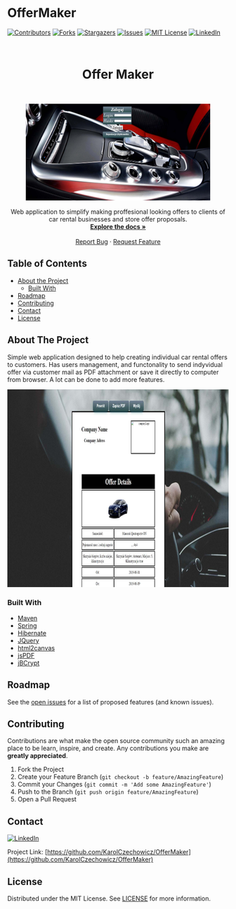 # OfferMaker
[![Contributors][contributors-shield]][contributors-url]
[![Forks][forks-shield]][forks-url]
[![Stargazers][stars-shield]][stars-url]
[![Issues][issues-shield]][issues-url]
[![MIT License][license-shield]][license-url]
[![LinkedIn][linkedin-shield]][linkedin-url]

<!-- PROJECT LOGO -->
<br />
  <h1 align="center">Offer Maker</h1>
<br />
<p align="center">
  <a href="https://github.com/KarolCzechowicz/OfferMaker">
    <img src="src/main/webapp/images/offerexample2.jpg" alt="Logo" width="420" height="220">
  </a>
 <br /> 
  <p align="center">
    Web application to simplify making proffesional looking offers to clients of car rental businesses and store offer proposals.
    <br />
    <a href="https://github.com/KarolCzechowicz/OfferMaker"><strong>Explore the docs »</strong></a>
    <br />
    <br />
    <a href="https://github.com/KarolCzechowicz/OfferMaker/issues">Report Bug</a>
    ·
    <a href="https://github.com/KarolCzechowicz/OfferMaker/issues">Request Feature</a>
  </p>
</p>



<!-- TABLE OF CONTENTS -->
## Table of Contents

* [About the Project](#about-the-project)
  * [Built With](#built-with)
* [Roadmap](#roadmap)
* [Contributing](#contributing)
* [Contact](#contact)
* [License](#license)


<!-- ABOUT THE PROJECT -->
## About The Project

Simple web application designed to help creating individual car rental offers to customers. Has users management, and functonality to send indyvidual offer via customer mail as PDF attachment or save it directly to computer from browser. A lot can be done to add more features. 

<img src="src/main/webapp/images/offerexample.jpg" alt="Logo" width="800" height="450">

### Built With

* [Maven](https://maven.apache.org)
* [Spring](https://spring.io/)
* [Hibernate](https://hibernate.org)
* [JQuery](https://jquery.com)
* [html2canvas](https://github.com/niklasvh/html2canvas)
* [jsPDF](https://github.com/MrRio/jsPDF)
* [jBCrypt](https://github.com/jeremyh/jBCrypt)

<!-- ROADMAP -->
## Roadmap

See the [open issues](https://github.com/KarolCzechowicz/OfferMaker/issues) for a list of proposed features (and known issues).



<!-- CONTRIBUTING -->
## Contributing

Contributions are what make the open source community such an amazing place to be learn, inspire, and create. Any contributions you make are **greatly appreciated**.

1. Fork the Project
2. Create your Feature Branch (`git checkout -b feature/AmazingFeature`)
3. Commit your Changes (`git commit -m 'Add some AmazingFeature'`)
4. Push to the Branch (`git push origin feature/AmazingFeature`)
5. Open a Pull Request


<!-- CONTACT -->
## Contact
[![LinkedIn][linkedin-shield]][linkedin-url]

Project Link: [https://github.com/KarolCzechowicz/OfferMaker](https://github.com/KarolCzechowicz/OfferMaker)


<!-- LICENSE -->
## License

Distributed under the MIT License. See [LICENSE](https://github.com/KarolCzechowicz/OfferMaker/blob/master/LICENSE) for more information.


<!-- MARKDOWN LINKS & IMAGES -->
<!-- https://www.markdownguide.org/basic-syntax/#reference-style-links -->
[contributors-shield]: https://img.shields.io/github/contributors/KarolCzechowicz/OfferMaker.svg?style=flat-square
[contributors-url]: https://github.com/KarolCzechowicz/OfferMaker/graphs/contributors
[forks-shield]: https://img.shields.io/github/forks/KarolCzechowicz/OfferMaker.svg?style=flat-square
[forks-url]: https://github.com/KarolCzechowicz/OfferMaker/network/members
[stars-shield]: https://img.shields.io/github/stars/KarolCzechowicz/OfferMaker.svg?style=flat-square
[stars-url]: https://github.com/KarolCzechowicz/OfferMaker/stargazers
[issues-shield]: https://img.shields.io/github/issues/KarolCzechowicz/OfferMaker.svg?style=flat-square
[issues-url]: https://github.com/KarolCzechowicz/OfferMaker/issues
[license-shield]: https://img.shields.io/github/license/KarolCzechowicz/OfferMaker.svg?style=flat-square
[license-url]: https://github.com/KarolCzechowicz/OfferMaker/blob/master/LICENSE
[linkedin-shield]: https://img.shields.io/badge/-LinkedIn-black.svg?style=flat-square&logo=linkedin&colorB=555
[linkedin-url]: https://linkedin.com/in/karolczechowicz
[product-screenshot]: images/screenshot.png
